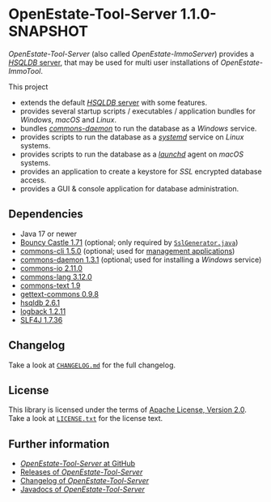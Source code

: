 OpenEstate-Tool-Server 1.1.0-SNAPSHOT
=====================================

*OpenEstate-Tool-Server* (also called *OpenEstate-ImmoServer*) provides a [*HSQLDB* server](http://hsqldb.org/), that may be used for multi user installations of *OpenEstate-ImmoTool*.

This project

-   extends the default [*HSQLDB* server](http://hsqldb.org/) with some features.
-   provides several startup scripts / executables / application bundles for *Windows*, *macOS* and *Linux*.
-   bundles [*commons-daemon*](https://commons.apache.org/daemon/) to run the database as a *Windows* service.
-   provides scripts to run the database as a [*systemd*](https://en.wikipedia.org/wiki/Systemd) service on *Linux* systems.
-   provides scripts to run the database as a [*launchd*](https://en.wikipedia.org/wiki/Launchd) agent on *macOS* systems.
-   provides an application to create a keystore for *SSL* encrypted database access.
-   provides a GUI & console application for database administration.


Dependencies
------------

-   Java 17 or newer
-   [Bouncy Castle 1.71](https://bouncycastle.org/) 
    (optional; only required by [`SslGenerator.java`](src/main/java/org/openestate/tool/server/utils/SslGenerator.java))
-   [commons-cli 1.5.0](https://commons.apache.org/cli/)
    (optional; used for [management applications](src/main/java/org/openestate/tool/server/manager))
-   [commons-daemon 1.3.1](https://commons.apache.org/daemon/)
    (optional; used for installing a *Windows* service)
-   [commons-io 2.11.0](https://commons.apache.org/io/)
-   [commons-lang 3.12.0](https://commons.apache.org/lang)
-   [commons-text 1.9](https://commons.apache.org/text)
-   [gettext-commons 0.9.8](https://code.google.com/archive/p/gettext-commons/)
-   [hsqldb 2.6.1](http://hsqldb.org/)
-   [logback 1.2.11](https://logback.qos.ch/)
-   [SLF4J 1.7.36](https://www.slf4j.org/)


Changelog
---------

Take a look at [`CHANGELOG.md`](CHANGELOG.md) for the full changelog.


License
-------

This library is licensed under the terms of [Apache License, Version 2.0](http://www.apache.org/licenses/LICENSE-2.0.html). Take a look at [`LICENSE.txt`](https://github.com/OpenEstate/OpenEstate-Tool-Server/blob/develop/LICENSE.txt) for the license text.


Further information
-------------------

-   [*OpenEstate-Tool-Server* at GitHub](https://github.com/OpenEstate/OpenEstate-Tool-Server)
-   [Releases of *OpenEstate-Tool-Server*](https://github.com/OpenEstate/OpenEstate-Tool-Server/releases)
-   [Changelog of *OpenEstate-Tool-Server*](https://github.com/OpenEstate/OpenEstate-Tool-Server/blob/develop/CHANGELOG.md)
-   [Javadocs of *OpenEstate-Tool-Server*](https://media.openestate.org/apidocs/OpenEstate-Tool-Server/)
